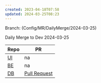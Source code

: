 ```yaml
---
created: 2023-04-18T07:58
updated: 2024-03-25T08:23
---
```

Branch: (Config/MR/DailyMerge/2024-03-25)

Daily Merge to Dev 2024-03-25

| Repo                                                                                                                                                                                                                                                       | PR                                                                                          |
| ---------------------------------------------------------------------------------------------------------------------------------------------------------------------------------------------------------------------------------------------------------- | ------------------------------------------------------------------------------------------- |
| [UI](https://dev.azure.com/MiXTelematics/Common/_git/MiX.Fleet.UI/pullrequestcreate?sourceRef=Integration&targetRef=Config/Development&sourceRepositoryId=50990761-1b3a-4829-ada1-584fd7f03033&targetRepositoryId=50990761-1b3a-4829-ada1-584fd7f03033)    | na                                                                                          |
| [BE](https://dev.azure.com/MiXTelematics/Common/_git/DynaMiX.Backend/pullrequestcreate?sourceRef=Integration&targetRef=Config/Development&sourceRepositoryId=0c9dafba-9e19-4319-886b-c0129c70b7d0&targetRepositoryId=0c9dafba-9e19-4319-886b-c0129c70b7d0) | na                                                                                          |
| [DB](https://dev.azure.com/MiXTelematics/Common/_git/Database/pullrequestcreate?sourceRef=Integration&targetRef=Config/Development&sourceRepositoryId=72660fef-f082-49a7-b7c0-8648450cd291&targetRepositoryId=72660fef-f082-49a7-b7c0-8648450cd291)        | [Pull Request](https://dev.azure.com/MiXTelematics/Common/_git/Database/pullrequest/100107) |
